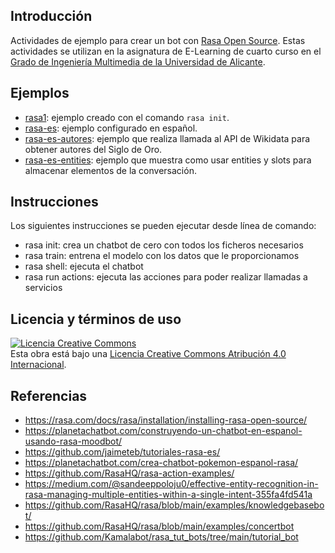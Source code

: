 ## Introducción
Actividades de ejemplo para crear un bot con [Rasa Open Source](https://rasa.com/docs/rasa/). Estas actividades se utilizan en la asignatura de E-Learning de cuarto curso en el [Grado de Ingeniería Multimedia de la Universidad de Alicante](https://web.ua.es/es/grados/grado-en-ingenieria-multimedia/).

## Ejemplos

- [rasa1](rasa1): ejemplo creado con el comando `rasa init`.
- [rasa-es](rasa-es): ejemplo configurado en español.
- [rasa-es-autores](rasa-es-autores): ejemplo que realiza llamada al API de Wikidata para obtener autores del Siglo de Oro.
- [rasa-es-entities](rasa-es-entities): ejemplo que muestra como usar entities y slots para almacenar elementos de la conversación.

## Instrucciones
Los siguientes instrucciones se pueden ejecutar desde línea de comando:

- rasa init: crea un chatbot de cero con todos los ficheros necesarios
- rasa train: entrena el modelo con los datos que le proporcionamos
- rasa shell: ejecuta el chatbot
- rasa run actions: ejecuta las acciones para poder realizar llamadas a servicios

## Licencia y términos de uso
<a rel="license" href="http://creativecommons.org/licenses/by/4.0/"><img alt="Licencia Creative Commons" style="border-width:0" src="https://i.creativecommons.org/l/by/4.0/80x15.png" /></a><br />Esta obra está bajo una <a rel="license" href="http://creativecommons.org/licenses/by/4.0/">Licencia Creative Commons Atribución 4.0 Internacional</a>.

## Referencias
- https://rasa.com/docs/rasa/installation/installing-rasa-open-source/
- https://planetachatbot.com/construyendo-un-chatbot-en-espanol-usando-rasa-moodbot/
- https://github.com/jaimeteb/tutoriales-rasa-es/
- https://planetachatbot.com/crea-chatbot-pokemon-espanol-rasa/
- https://github.com/RasaHQ/rasa-action-examples/
- https://medium.com/@sandeeppoloju0/effective-entity-recognition-in-rasa-managing-multiple-entities-within-a-single-intent-355fa4fd541a
- https://github.com/RasaHQ/rasa/blob/main/examples/knowledgebasebot/
- https://github.com/RasaHQ/rasa/blob/main/examples/concertbot
- https://github.com/Kamalabot/rasa_tut_bots/tree/main/tutorial_bot
